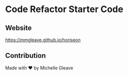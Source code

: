 # Code Refactor Starter Code

## Website
https://mmgleave.github.io/horiseon

## Contribution
 Made with ❤️ by Michelle Gleave
